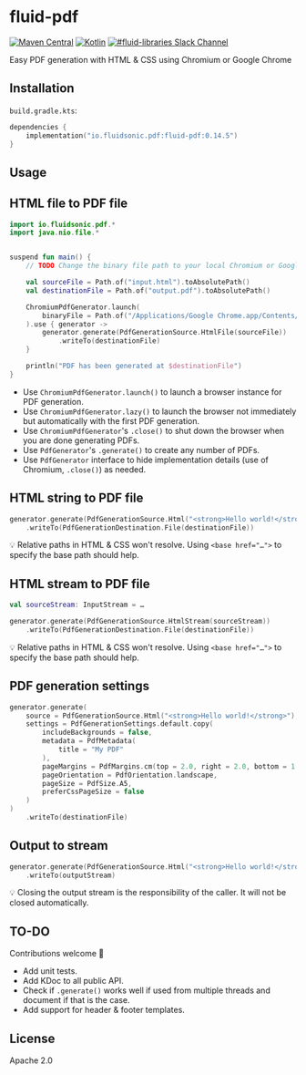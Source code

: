 fluid-pdf
=========

[![Maven Central](https://img.shields.io/maven-central/v/io.fluidsonic.pdf/fluid-pdf?label=Maven%20Central)](https://search.maven.org/artifact/io.fluidsonic.pdf/fluid-pdf)
[![Kotlin](https://img.shields.io/badge/Kotlin-1.4.31-blue.svg)](https://github.com/JetBrains/kotlin/releases/v1.4.31)
[![#fluid-libraries Slack Channel](https://img.shields.io/badge/slack-%23fluid--libraries-543951.svg)](https://kotlinlang.slack.com/messages/C7UDFSVT2/)

Easy PDF generation with HTML & CSS using Chromium or Google Chrome



Installation
------------

`build.gradle.kts`:

```kotlin
dependencies {
	implementation("io.fluidsonic.pdf:fluid-pdf:0.14.5")
}
```

Usage
-----

## HTML file to PDF file

```kotlin
import io.fluidsonic.pdf.*
import java.nio.file.*


suspend fun main() {
	// TODO Change the binary file path to your local Chromium or Google Chrome installation.

	val sourceFile = Path.of("input.html").toAbsolutePath()
	val destinationFile = Path.of("output.pdf").toAbsolutePath()

	ChromiumPdfGenerator.launch(
		binaryFile = Path.of("/Applications/Google Chrome.app/Contents/MacOS/Google Chrome")
	).use { generator ->
		generator.generate(PdfGenerationSource.HtmlFile(sourceFile))
			.writeTo(destinationFile)
	}

	println("PDF has been generated at $destinationFile")
}
```

- Use `ChromiumPdfGenerator.launch()` to launch a browser instance for PDF generation.
- Use `ChromiumPdfGenerator.lazy()` to launch the browser not immediately but automatically with the first PDF generation.
- Use `ChromiumPdfGenerator`'s `.close()` to shut down the browser when you are done generating PDFs.
- Use `PdfGenerator`'s `.generate()` to create any number of PDFs.
- Use `PdfGenerator` interface to hide implementation details (use of Chromium, `.close()`) as needed.

## HTML string to PDF file

```kotlin
generator.generate(PdfGenerationSource.Html("<strong>Hello world!</strong>"))
	.writeTo(PdfGenerationDestination.File(destinationFile))
```

💡 Relative paths in HTML & CSS won't resolve. Using `<base href="…">` to specify the base path should help.

## HTML stream to PDF file

```kotlin
val sourceStream: InputStream = …

generator.generate(PdfGenerationSource.HtmlStream(sourceStream))
	.writeTo(PdfGenerationDestination.File(destinationFile))
```

💡 Relative paths in HTML & CSS won't resolve. Using `<base href="…">` to specify the base path should help.

## PDF generation settings

```kotlin
generator.generate(
	source = PdfGenerationSource.Html("<strong>Hello world!</strong>"),
	settings = PdfGenerationSettings.default.copy(
		includeBackgrounds = false,
		metadata = PdfMetadata(
			title = "My PDF"
		),
		pageMargins = PdfMargins.cm(top = 2.0, right = 2.0, bottom = 1.0, left = 2.0),
		pageOrientation = PdfOrientation.landscape,
		pageSize = PdfSize.A5,
		preferCssPageSize = false
	)
)
	.writeTo(destinationFile)
```

## Output to stream

```kotlin
generator.generate(PdfGenerationSource.Html("<strong>Hello world!</strong>"))
	.writeTo(outputStream)
```

💡 Closing the output stream is the responsibility of the caller. It will not be closed automatically.



TO-DO
-----
Contributions welcome 🙏

- Add unit tests.
- Add KDoc to all public API.
- Check if `.generate()` works well if used from multiple threads and document if that is the case.
- Add support for header & footer templates.

License
-------

Apache 2.0
